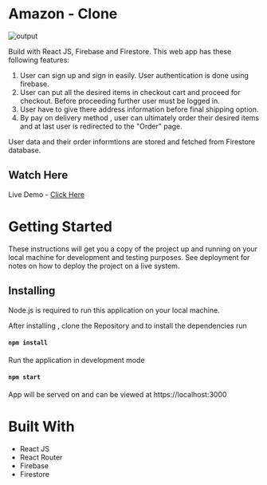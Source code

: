 # Amazon - Clone

![output](https://user-images.githubusercontent.com/88406499/137562430-e610c15a-9c4b-41f8-a36d-f4d5c05ea629.png)


Build with React JS, Firebase and Firestore. This web app has these following features:
1. User can sign up and sign in easily. User authentication is done using firebase.
2. User can put all the desired items in checkout cart and proceed for checkout. Before proceeding further user must be logged in.
3. User have to give there address information before final shipping option.
4. By pay on delivery method , user can ultimately order their desired items and at last user is redirected to the "Order" page.

User data and their order informtions are stored and fetched from Firestore database.

## Watch Here
Live Demo - [Click Here](https://clone-5356b.web.app/)


# Getting Started

These instructions will get you a copy of the project up and running on your local machine for development and testing purposes. See deployment for notes on how to deploy the project on a live system.

## Installing
Node.js is required to run this application on your local machine.

After installing , clone the Repository and to install the dependencies run
#### `npm install`

Run the application in development mode
#### `npm start`
App will be served on and can be viewed at https://localhost:3000

# Built With
* React JS
* React Router
* Firebase
* Firestore


